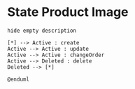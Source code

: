 # State Product Image

```plantuml
hide empty description

[*] --> Active : create
Active --> Active : update
Active --> Active : changeOrder
Active --> Deleted : delete
Deleted --> [*]

@enduml
```

<!-- diagram id="state-product-image" -->

